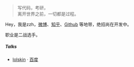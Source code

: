 > 写代码，考研，  
> 离开世界之前，一切都是过程。

Hey，我是zzh，[微博](weibo.com/5762930095/profile?topnav=1&wvr=6)、[知乎](https://www.zhihu.com/people/zhang-zi-hang-54/activities)、[Github](https://zzh9527.github.io) 等地带，绝招尚在开发中。

职业是二战选手。 


##### Talks

- [lolskin][1] · [百度](http://www.baidu.com)

[1]: http://leagueskin.net/p/download-mod-skin-lol-pro-2016-chn?tdsourcetag=s_pcqq_aiomsg

